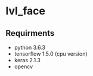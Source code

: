 # lvl_face

Requirments
----------

- python 3.6.3
- tensorflow 1.5.0 (cpu version)
- keras 2.1.3
- opencv
